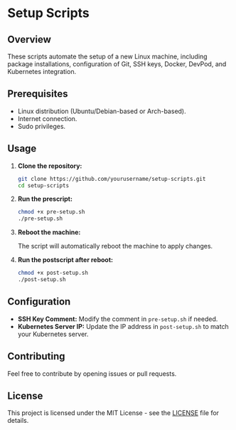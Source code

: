 # Setup Scripts

## Overview

These scripts automate the setup of a new Linux machine, including package installations, configuration of Git, SSH keys, Docker, DevPod, and Kubernetes integration.

## Prerequisites

- Linux distribution (Ubuntu/Debian-based or Arch-based).
- Internet connection.
- Sudo privileges.

## Usage

1. **Clone the repository:**

    ```bash
    git clone https://github.com/yourusername/setup-scripts.git
    cd setup-scripts
    ```

2. **Run the prescript:**

    ```bash
    chmod +x pre-setup.sh
    ./pre-setup.sh
    ```

3. **Reboot the machine:**

    The script will automatically reboot the machine to apply changes.

4. **Run the postscript after reboot:**

    ```bash
    chmod +x post-setup.sh
    ./post-setup.sh
    ```

## Configuration

- **SSH Key Comment:** Modify the comment in `pre-setup.sh` if needed.
- **Kubernetes Server IP:** Update the IP address in `post-setup.sh` to match your Kubernetes server.

## Contributing

Feel free to contribute by opening issues or pull requests.

## License

This project is licensed under the MIT License - see the [LICENSE](license) file for details.
